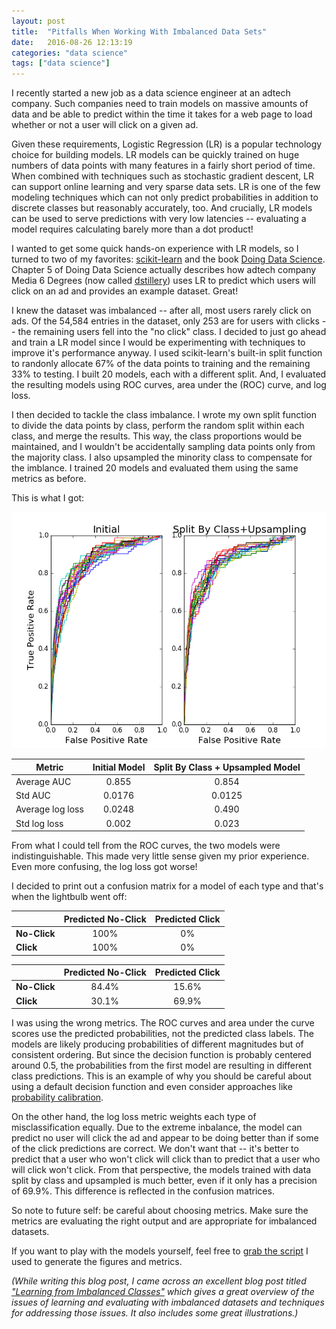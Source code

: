 ```yaml
---
layout: post
title:  "Pitfalls When Working With Imbalanced Data Sets"
date:   2016-08-26 12:13:19
categories: "data science"
tags: ["data science"]
---
```

I recently started a new job as a data science engineer at an adtech company. Such companies need to train models on massive amounts of data and be able to predict within the time it takes for a web page to load whether or not a user will click on a given ad.

Given these requirements, Logistic Regression (LR) is a popular technology choice for building models.  LR models can be quickly trained on huge numbers of data points with many features in a fairly short period of time.  When combined with techniques such as stochastic gradient descent, LR can support online learning and very sparse data sets.  LR is one of the few modeling techniques which can not only predict probabilities in addition to discrete classes but reasonably accurately, too.  And crucially, LR models can be used to serve predictions with very low latencies -- evaluating a model requires calculating barely more than a dot product!

I wanted to get some quick hands-on experience with LR models, so I turned to two of my favorites: [scikit-learn](http://scikit-learn.org/stable/) and the book [Doing Data Science](https://www.amazon.com/Doing-Data-Science-Straight-Frontline/dp/1449358659).  Chapter 5 of Doing Data Science actually describes how adtech company Media 6 Degrees (now called [dstillery](http://dstillery.com/)) uses LR to predict which users will click on an ad and provides an example dataset.  Great!

I knew the dataset was imbalanced -- after all, most users rarely click on ads.  Of the 54,584 entries in the dataset, only 253 are for users with clicks -- the remaining users fell into the "no click" class.  I decided to just go ahead and train a LR model since I would be experimenting with techniques to improve it's performance anyway. I used scikit-learn's built-in split function to randonly allocate 67% of the data points to training and the remaining 33% to testing. I built 20 models, each with a different split. And, I evaluated the resulting models using ROC curves, area under the (ROC) curve, and log loss.

I then decided to tackle the class imbalance.  I wrote my own split function to divide the data points by class, perform the random split within each class, and merge the results.  This way, the class proportions would be maintained, and I wouldn't be accidentally sampling data points only from the majority class.  I also upsampled the minority class to compensate for the imblance.  I trained 20 models and evaluated them using the same metrics as before.

This is what I got:

![ROC curves](/images/imbalanced_dataset_pitfalls/roc_curves.png)

| Metric | Initial Model | Split By Class + Upsampled Model |
| ------ | :-------------: | :--------------------------------: |
| Average AUC | 0.855  | 0.854 |
| Std AUC | 0.0176 | 0.0125 |
| Average log loss | 0.0248 | 0.490 |
| Std log loss | 0.002 | 0.023 |

From what I could tell from the ROC curves, the two models were indistinguishable.  This made very little sense given my prior experience.  Even more confusing, the log loss got worse!

I decided to print out a confusion matrix for a model of each type and that's when the lightbulb went off:

|     | Predicted No-Click |   Predicted Click |
| --- | :------------------: | :---------------: |
| **No-Click** | 100% | 0% |
| **Click** | 100% | 0% |

|     | Predicted No-Click |   Predicted Click |
| --- | :------------------: | :---------------: |
| **No-Click** | 84.4% | 15.6% |
| **Click** | 30.1% | 69.9% |


I was using the wrong metrics.  The ROC curves and area under the curve scores use the predicted probabilities, not the predicted class labels.  The models are likely producing probabilities of different magnitudes but of consistent ordering. But since the decision function is probably centered around 0.5, the probabilities from the first model are resulting in different class predictions.  This is an example of why you should be careful about using a default decision function and even consider approaches like [probability calibration](http://scikit-learn.org/stable/modules/calibration.html).

On the other hand, the log loss metric weights each type of misclassification equally.  Due to the extreme inbalance, the model can predict no user will click the ad and appear to be doing better than if some of the click predictions are correct.  We don't want that -- it's better to predict that a user who won't click will click than to predict that a user who will click won't click.  From that perspective, the models trained with data split by class and upsampled is much better, even if it only has a precision of 69.9%.  This difference is reflected in the confusion matrices.

So note to future self: be careful about choosing metrics.  Make sure the metrics are evaluating the right output and are appropriate for imbalanced datasets.

If you want to play with the models yourself, feel free to [grab the script](https://gist.github.com/rnowling/91717eef5af2524a0fc1161ba1986b0f) I used to generate the figures and metrics.

*(While writing this blog post, I came across an excellent blog post titled ["Learning from Imbalanced Classes"](http://www.svds.com/learning-imbalanced-classes/) which gives a great overview of the issues of learning and evaluating with imbalanced datasets and techniques for addressing those issues. It also includes some great illustrations.)*
